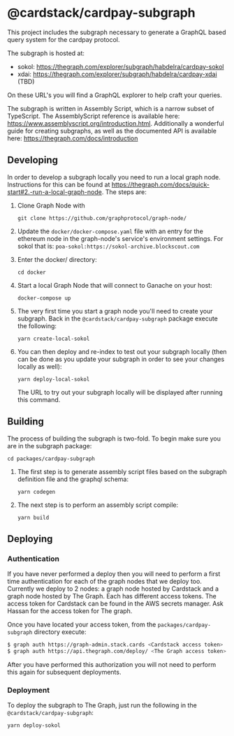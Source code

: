 # @cardstack/cardpay-subgraph

This project includes the subgraph necessary to generate a GraphQL based query system for the cardpay protocol.

The subgraph is hosted at:
- sokol: https://thegraph.com/explorer/subgraph/habdelra/cardpay-sokol
- xdai: https://thegraph.com/explorer/subgraph/habdelra/cardpay-xdai (TBD)

On these URL's you will find a GraphQL explorer to help craft your queries.

The subgraph is written in Assembly Script, which is a narrow subset of TypeScript. The AssemblyScript reference is available here: https://www.assemblyscript.org/introduction.html. Additionally a wonderful guide for creating subgraphs, as well as the documented API is available here: https://thegraph.com/docs/introduction

## Developing
In order to develop a subgraph locally you need to run a local graph node. Instructions for this can be found at https://thegraph.com/docs/quick-start#2.-run-a-local-graph-node. The steps are:
1. Clone Graph Node with
    ```
    git clone https://github.com/graphprotocol/graph-node/
    ```

2. Update the `docker/docker-compose.yaml` file with an entry for the ethereum node in the graph-node's service's environment settings. For sokol that is: `poa-sokol:https://sokol-archive.blockscout.com`

3. Enter the docker/ directory:
    ```
    cd docker
    ```
4. Start a local Graph Node that will connect to Ganache on your host:
    ```
    docker-compose up
    ```
5. The very first time you start a graph node you'll need to create your subgraph. Back in the `@cardstack/cardpay-subgraph` package execute the following:
    ```
    yarn create-local-sokol
    ```
6. You can then deploy and re-index to test out your subgraph locally (then can be done as you update your subgraph in order to see your changes locally as well):
    ```
    yarn deploy-local-sokol
    ```
    The URL to try out your subgraph locally will be displayed after running this command.

## Building
The process of building the subgraph is two-fold. To begin make sure you are in the subgraph package:

```
cd packages/cardpay-subgraph
```

1. The first step is to generate assembly script files based on the subgraph definition file and the graphql schema:
    ```
    yarn codegen
    ```
2. The next step is to perform an assembly script compile:
    ```
    yarn build
    ```

## Deploying

### Authentication
If you have never performed a deploy then you will need to perform a first time authentication for each of the graph nodes that we deploy too. Currently we deploy to 2 nodes: a graph node hosted by Cardstack and a graph node hosted by The Graph. Each has different access tokens. The access token for Cardstack can be found in the AWS secrets manager. Ask Hassan for the access token for The graph.

Once you have located your access token, from the `packages/cardpay-subgraph` directory execute:
```sh
$ graph auth https://graph-admin.stack.cards <Cardstack access token>
$ graph auth https://api.thegraph.com/deploy/ <The Graph access token>
```

After you have performed this authorization you will not need to perform this again for subsequent deployments.

### Deployment
To deploy the subgraph to The Graph, just run the following in the `@cardstack/cardpay-subgraph`:
```
yarn deploy-sokol
```